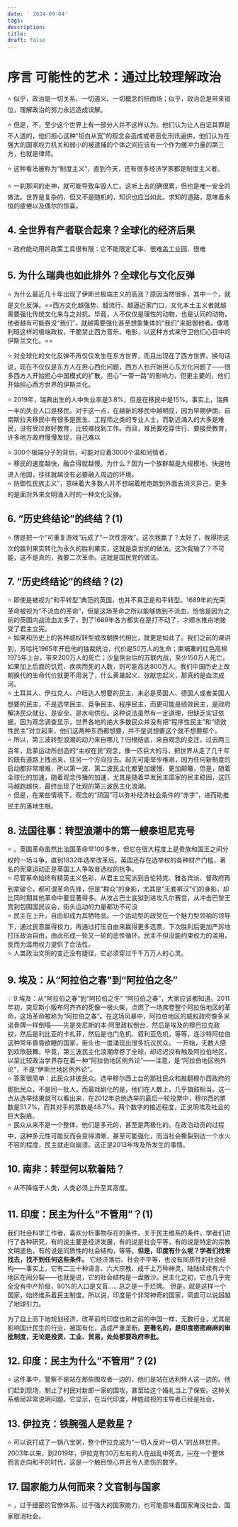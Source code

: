 ```yaml
---
date: ' 2024-09-04'
tags: 
description: 
title: 
draft: false
---
```

# 序言 可能性的艺术：通过比较理解政治

⭐ 似乎，政治是一切关系、一切道义、一切概念的扭曲场；似乎，政治总是带来错位，理解政治的努力永远造成误解。


 ⭐ 但是，不，至少这个世界上有一部分人并不这样认为。他们认为让人自证其罪是不人道的，他们担心这种“坦白从宽”的观念会造成或者恶化刑讯逼供，他们认为在强大的国家权力机关和弱小的被逮捕的个体之间应该有一个作为缓冲力量的第三方，也就是律师。



⭐ 这种看法被称为“制度主义”，直到今天，还有很多经济学家都是制度主义者。



⭐ 一刹那间的走神，就可能导致车毁人亡。这听上去的确很累，但也是唯一安全的做法。世界是复杂的，但又不是随机的，知识也应当如此。求知的道路，意味着永恒的疲倦以及偶尔的惊喜。


## 4. 全世界有产者联合起来？全球化的经济后果

 ⭐ 政府能动用的政策工具很有限：它不能限定汇率、很难盖工业园、很难


## 5. 为什么瑞典也如此排外？全球化与文化反弹

 ⭐ 为什么最近几十年出现了伊斯兰极端主义的高涨？原因当然很多，其中一个，就是文化反弹。==西方文化越强势、越流行、越逼近家门口，文化本土主义者就越需要强化传统文化来与之对抗。毕竟，人不仅仅是理性的动物，也是认同的动物，他者越有可能吞没“我们”，就越需要强化甚至想象集体的“我们”来抵御他者。像塔利班这样的极端政权，干脆禁止西方音乐、电影，以这种方式来守卫他们心目中的伊斯兰文化。==



 ⭐ 对全球化的文化反弹不再仅仅发生在东方世界，而且出现在了西方世界。换句话说，现在不仅仅是东方人在担心西化问题，西方人也开始担心东方化问题了——很多西方人开始担心中国模式的扩散，担心“一带一路”的影响力，但更主要的，他们开始担心西方世界的伊斯兰化。



⭐ 2019年，瑞典出生的人中失业率是3.8%，但是在移民中是15%。事实上，瑞典一半的失业人口是移民。对于这一点，在越新的移民中越明显，因为早期伊朗、前南斯拉夫移民中有很多是医生、工程师之类的专业人士，而新近涌入的大多是难民，没有受过良好教育，比较难找到工作。而且，难民要吃穿住行、要接受教育，许多地方政府慢慢发现，自己难以


<aside> ⭐ 300个极端分子的背后，可能对应着3000个温和同情者，

</aside>

<aside> ⭐ 移民的速度越快，融合得就越慢。为什么？因为一个族群越是大规模地、快速地进入他国，往往就越没有必要融入周边的环境。

</aside>

<aside> ⭐ 防御性民族主义”，意味着大多数人并不想端着枪炮跑到外面去消灭异己，更多的是面对外来文明涌入时的一种文化反弹。

</aside>

## 6. “历史终结论”的终结？(1)

<aside> ⭐ 愣是把一个“可重复游戏”玩成了“一次性游戏”。这次我赢了？太好了，我得把这次的胜利果实转化为永久的胜利果实，这就是袁世凯的做法。这次我输了？不可能，这不是真的，我要二次革命。这就是国民党的做法。

</aside>

## 7. “历史终结论”的终结？(2)

<aside> ⭐ 即使是被视为“和平转型”典范的英国，也并不真正是和平转型。1689年的光荣革命被视为“不流血的革命”，但是这场革命之所以能够做到不流血，恰恰是因为之前的英国内战流血太多了，到了1689年各方都实在是打不动了，才顺水推舟地接受了君主立宪。

</aside>

<aside> ⭐ 如果和历史上的各种威权转型或改朝换代相比，就更是如此了。我们之前的课讲到，苏哈托1965年开启他的独裁统治，代价是50万人的生命；柬埔寨的红色高棉1975年上台，带来200万人的死亡；沙皇倒台后的苏联内战，至少150万人死亡，如果加上后面的饥荒、疾病而死的人数，则可能高达800万人。我们中国历史上改朝换代的生命代价就更不用说了，什么黄巢起义、张献忠起义，那真的是血流成河。

</aside>

<aside> ⭐ 土耳其人、伊拉克人、卢旺达人想要的民主，未必是英国人、德国人或者美国人想要的民主，不是选举民主、竞争民主、程序民主，而更可能是绩效民主，是政府解决民众就业、是安全、是水电供应。这种说法虽然有一定道理，但缺乏实证依据，因为观念调查显示，世界各地的绝大多数民众并没有把“程序性民主”和“绩效性民主”对立起来，他们这两种东西都想要，并不是说想要这个就不想要那个。

</aside>

<aside> ⭐ 所以，第三波转型浪潮的动力来自哪儿？归根结底，来自观念的变迁。过去两三百年，启蒙运动所创造的“主权在民”观念，像一匹巨大的马，把世界从走了几千年的既有道路上拽出来，往另一个方向拉去。起先可能举步维艰，因为任何新制度的启动都非常艰难，所以第一波、第二波民主化都更加缓慢、更加颠簸，但是，随着全球化的加速，随着观念传播的加速，尤其是随着早发民主国家的民主稳固，这匹马越跑越快，最终出现了壮观的第三波民主化浪潮。

</aside>

<aside> ⭐ 但是，在某些情境下，观念的“顽固”可以弥补经济社会条件的“赤字”，进而助推民主的落地生根。

</aside>

## 8. 法国往事：转型浪潮中的第一艘泰坦尼克号

<aside> ⭐ 。英国革命虽然比法国革命早100多年，但它在很大程度上是贵族和国王之间分权的一场斗争，直到1832年选举改革后，英国还存在选举权的各种财产门槛，著名的宪章运动正是英国工人争取普选权的抗争。

</aside>

<aside> ⭐ 尽管革命始终有精英主义色彩，从君主立宪派到吉伦特党、雅各宾派、督政府再到拿破仑，都可谓革命先锋，但是“群众”的身影，尤其是“无套裤汉”们的身影，却比同时期其他革命中要显著得多。从攻占巴士底狱到进攻凡尔赛宫，从冲击巴黎王宫到包围国民议会，街头运动的力量都功不可没

</aside>

<aside> ⭐ 民主在上升，自由却成为其牺牲品。一个运动型的政党在一个魅力型领袖的领导下，通过民意赢得权力，再通过打压自由来赢得更多选票，下次胜利后更加严厉地打压政治自由，由此形成一轮又一轮的恶性循环。民主不但没能约束权力的滥用，反而为滥用权力提供了合法性。

</aside>

<aside> ⭐ 人类政治文明的变迁没有捷径，它必须穿过千千万万人的心灵。

</aside>

## 9. 埃及：从“阿拉伯之春”到“阿拉伯之冬”

<aside> 💡 9.埃及：从“阿拉伯之春”到“阿拉伯之冬” “阿拉伯之春”，大家应该都知道。2011年初，突尼斯小贩布阿齐齐的死像一根火柴，点燃了一场席卷整个阿拉伯地区的革命，这场革命被称为“阿拉伯之春”。在这场风暴中，阿拉伯地区的威权政府像多米诺骨牌一样倒塌——先是突尼斯的本·阿里政权倒台，然后是埃及的穆巴拉克政权，然后是利比亚的卡扎菲，然后是也门危机、叙利亚危机，等等，连沙特阿拉伯这种常年昏昏欲睡的国家，街头也一度涌现出很多抗议民众。 一开始，无数人感到欢欣鼓舞。毕竟，第三波民主化浪潮席卷了全球，却迟迟没有触及阿拉伯地区，以至比较政治学界存在着一种“阿拉伯地区例外论”——注意，是“阿拉伯地区例外论”，不是“伊斯兰地区例外论”。

</aside>

<aside> ⭐ 答案很简单：此民众非彼民众。选举穆尔西上台的那批民众和推翻穆尔西政府的那批民众，不是同一批人，而最戏剧化的是，他们在人数上，几乎旗鼓相当。这一点从选举结果就可以看出来，在2012年总统选举的最后一轮投票中，穆尔西的票数是51.7%，而其对手的票数是48.7%。两个数字的接近程度，正说明埃及社会的巨大裂痕。

</aside>

<aside> ⭐ 民众从来不是一个整体，他们是多元的，甚至是两极化的。在政治动员的过程中，这种多元性可能反而会变得清晰，甚至可能强化，而当社会撕裂到达一个水火不容的程度，民主就走向崩溃。这正是2013年埃及所发生的事情。

</aside>

## 10. 南非：转型何以软着陆？

 ⭐ 从不降临于人类，人类必须上升至其高度。



## 11. 印度：民主为什么“不管用”？(1)

我们社会科学工作者，喜欢分析事物存在的条件。关于民主维系的条件，学者们进行了各种研究，有的说主要是经济发展，有的说是社会平等，有的说是特定的宗教文明底色，有的说是同质性的社会结构，等等。**但是，印度有什么呢？学者们找来找去，找不到任何这些条件。** 它经济落后、社会不平等，也没有同质性的社会结构——事实上，它有二三十种语言、六大宗教、成千上万种神灵，陆陆续续有六个地区在闹分裂——也就是说，它的社会结构是一盘散沙。民主化之初，它也几乎完全没有中产阶级，90%的人口是文盲……总之是一手烂牌。
但是，就是这样一个国家，始终维系着民主制度。所以说，印度是个非常神奇的国家，简直可以说超越了地球引力。

  为了自上而下地规划经济，改革前的印度也和之前的中国一样，无数行业，尤其是影响国计民生的行业，被国有化，造成严重垄断。**更著名的，是印度密密麻麻的审批制度，无论是投资、工业、贸易，处处都要政府审批。**


## 12. 印度：民主为什么“不管用”？(2)

 ⭐ 这件事中，警察不是站在那些围攻者一边的，他们是站在达利特人这一边的。他们赶到现场，制止了村民对新郎一家的围攻，甚至给这个婚礼当上了保安。这种关系格局非常说明问题。它显示，在当代印度，种姓歧视的主导者已经是社会，


## 13. 伊拉克：铁腕强人是救星？

<aside> ⭐ 可以说打成了一锅八宝粥，整个伊拉克成为“一切人反对一切人”的丛林世界。2003年以来，到2019年，伊拉克有30万左右的人在战乱中死去，￼在一个整体而言走向和平的时代，这是一个触目惊心并且令人悲伤的数字。

</aside>

## 17. 国家能力从何而来？文官制与国家

<aside> ⭐ ，过于细密的官僚体系、过于强大的国家能力，也可能意味着国家淹没社会、国家取消社会。

</aside>